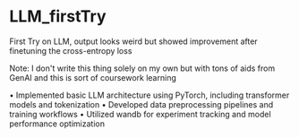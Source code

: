 # LLM_firstTry
First Try on LLM, output looks weird but showed improvement after finetuning the cross-entropy loss

Note: I don't write this thing solely on my own but with tons of aids from GenAI and this is sort of coursework learning

• Implemented basic LLM architecture using PyTorch, including transformer models and tokenization
• Developed data preprocessing pipelines and training workflows
• Utilized wandb for experiment tracking and model performance optimization
